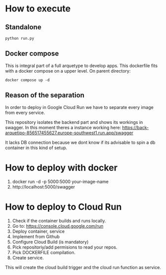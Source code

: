 # How to execute

## Standalone
    python run.py

## Docker compose
This is integral part of a full arquetype to develop apps. This dockerfile fits with a docker compose on a upper level.
On parent directory:
    
    docker compose up -d

## Reason of the separation
In order to deploy in Google Cloud Run we have to separate every image from every service.

This repository isolates the backend part and shows its workings in swagger. In this moment theres a instance working here:
https://back-arquetipo-856517455627.europe-southwest1.run.app/swagger

It lacks DB connection because we dont know if its advisable to spin a db container in this kind of setup.

# How to deploy with docker
1. docker run -d -p 5000:5000 your-image-name
2. http://localhost:5000/swagger

# How to deploy to Cloud Run
1. Check if the container builds and runs locally.
2. Go to: https://console.cloud.google.com/run
3. Deploy container, service
4. Implement from Github
5. Configure Cloud Build (is mandatory)
6. Pick repositoriy/add permisions to read your repos.
7. Pick DOCKERFILE compilation.
8. Create service.

This will create the cloud build trigger and the cloud run function as service.